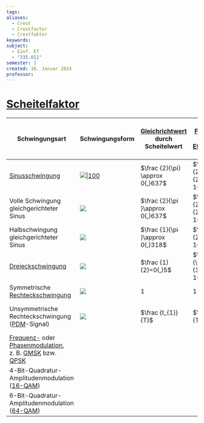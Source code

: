 ```yaml
---
tags: 
aliases:
  - Crest
  - Crestfactor
  - Crestfaktor
keywords: 
subject:
  - Einf. ET
  - "335.011"
semester: 1
created: 18. Januar 2024
professor:
---
```

 

# [Scheitelfaktor](https://de.wikipedia.org/wiki/Scheitelfaktor)

|Schwingungsart|Schwingungsform|[Gleichrichtwert](https://de.wikipedia.org/wiki/Gleichrichtwert "Gleichrichtwert") durch Scheitelwert|[Formfaktor](https://de.wikipedia.org/wiki/Formfaktor_(Elektrotechnik) "Formfaktor (Elektrotechnik)") = [Effektivwert](https://de.wikipedia.org/wiki/Effektivwert) |Scheitelfaktor = Scheitelwert durch Effektivwert|$PAPR_{dB}$|
|---|---|---|---|---|---|
|[Sinusschwingung](https://de.wikipedia.org/wiki/Sinus "Sinus")|[![\|100](https://upload.wikimedia.org/wikipedia/commons/thumb/0/02/Simple_sine_wave.svg/100px-Simple_sine_wave.svg.png)](https://de.wikipedia.org/wiki/Datei:Simple_sine_wave.svg)|$\frac {2}{\pi} \approx 0{,}637$ |$\frac {\pi }{2{\sqrt {2}}}\approx 1{,}11$ |$\sqrt {2}\approx 1{,}414$ |$3{,}01\,\mathrm {dB}$ |
|Volle Schwingung gleichgerichteter Sinus|[![](https://upload.wikimedia.org/wikipedia/commons/thumb/4/42/Simple_full-wave_rectified_sine.svg/100px-Simple_full-wave_rectified_sine.svg.png)](https://de.wikipedia.org/wiki/Datei:Simple_full-wave_rectified_sine.svg)|$\frac {2}{\pi }\approx 0{,}637$ |$\frac {\pi }{2{\sqrt {2}}}\approx 1{,}11$ |$\sqrt {2}\approx 1{,}414$ |$3{,}01\,\mathrm {dB}$ |
|Halbschwingung gleichgerichteter Sinus|[![](https://upload.wikimedia.org/wikipedia/commons/thumb/5/59/Simple_half-wave_rectified_sine.svg/100px-Simple_half-wave_rectified_sine.svg.png)](https://de.wikipedia.org/wiki/Datei:Simple_half-wave_rectified_sine.svg)|$\frac {1}{\pi }\approx 0{,}318$ |$\frac {\pi }{2}\approx 1{,}571$ |$2$ |$6{,}02\,\mathrm {dB}$ |
|[Dreieckschwingung](https://de.wikipedia.org/wiki/Dreiecksfunktion#Dreieckschwingung "Dreiecksfunktion")|[![](https://upload.wikimedia.org/wikipedia/commons/thumb/1/12/Triangle_wave.svg/100px-Triangle_wave.svg.png)](https://de.wikipedia.org/wiki/Datei:Triangle_wave.svg)|$\frac {1}{2}=0{,}5$ |$\frac {2}{\sqrt {3}}\approx 1{,}155$ |$\sqrt {3}\approx 1{,}732$ |$4{,}77\,\mathrm {dB}$ |
|Symmetrische [Rechteckschwingung](https://de.wikipedia.org/wiki/Rechteckschwingung "Rechteckschwingung")|[![](https://upload.wikimedia.org/wikipedia/commons/thumb/1/1c/Square_wave.svg/100px-Square_wave.svg.png)](https://de.wikipedia.org/wiki/Datei:Square_wave.svg)|$1$ |$1$ |$1$ |$0\,\mathrm {dB}$ |
|Unsymmetrische Rechteckschwingung ([PDM](https://de.wikipedia.org/wiki/Pulsdauermodulation "Pulsdauermodulation")-Signal)|[![](https://upload.wikimedia.org/wikipedia/commons/thumb/9/9b/Pulse_wide_wave.svg/100px-Pulse_wide_wave.svg.png)](https://de.wikipedia.org/wiki/Datei:Pulse_wide_wave.svg)|$\frac {t_{1}}{T}$ |$\sqrt {\frac {T}{t_{1}}}$ |$\sqrt {\frac {T}{t_{1}}}$ |$10\cdot \lg {\frac {T}{t_{1}}}\,\mathrm {dB}$ |
|[Frequenz-](https://de.wikipedia.org/wiki/Frequenzmodulation "Frequenzmodulation") oder [Phasenmodulation](https://de.wikipedia.org/wiki/Phasenmodulation "Phasenmodulation"),  <br>z. B. [GMSK](https://de.wikipedia.org/wiki/Frequenzumtastung#Erweiterungen_der_Frequenzumtastung "Frequenzumtastung") bzw. [QPSK](https://de.wikipedia.org/wiki/QPSK "QPSK")||||$1$ |$0\,\mathrm {dB}$ |
|4-Bit-Quadratur-Amplitudenmodulation ([16-QAM](https://de.wikipedia.org/wiki/QAM#Quantisierte_QAM "QAM"))||||$\sqrt {\frac {9}{5}}$ |$2{,}6\,\mathrm {dB}$ |
|6-Bit-Quadratur-Amplitudenmodulation ([64-QAM](https://de.wikipedia.org/wiki/QAM#Quantisierte_QAM "QAM"))||||$\sqrt {\frac {7}{3}}$ |$3{,}7\,\mathrm {dB}$ |
